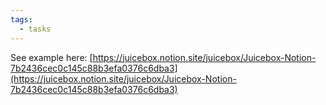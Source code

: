 ```yaml
---
tags:
  - tasks
---
```

See example here: [https://juicebox.notion.site/juicebox/Juicebox-Notion-7b2436cec0c145c88b3efa0376c6dba3](https://juicebox.notion.site/juicebox/Juicebox-Notion-7b2436cec0c145c88b3efa0376c6dba3) 